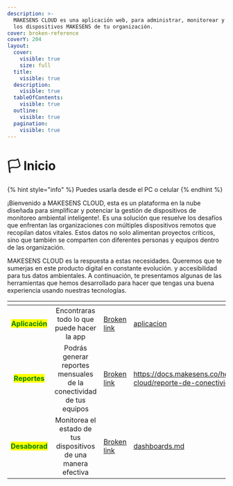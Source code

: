 ```yaml
---
description: >-
  MAKESENS CLOUD es una aplicación web, para administrar, monitorear y organizar
  los dispositivos MAKESENS de tu organización.
cover: broken-reference
coverY: 204
layout:
  cover:
    visible: true
    size: full
  title:
    visible: true
  description:
    visible: true
  tableOfContents:
    visible: true
  outline:
    visible: true
  pagination:
    visible: true
---
```


# 🏳️ Inicio

{% hint style="info" %}
Puedes usarla desde el PC o celular
{% endhint %}

¡Bienvenido a MAKESENS CLOUD, esta es un plataforma en la nube diseñada para simplificar y potenciar la gestión de dispositivos de monitoreo ambiental inteligente!. Es una solución que resuelve los desafíos que enfrentan las organizaciones con múltiples dispositivos remotos que recopilan datos vitales. Estos datos no solo alimentan proyectos críticos, sino que también se comparten con diferentes personas y equipos dentro de las organización.

MAKESENS CLOUD es la respuesta a estas necesidades. Queremos que te sumerjas en este producto digital en constante evolución.  y accesibilidad para tus datos ambientales. A continuación, te presentamos algunas de las herramientas que hemos desarrollado para hacer que tengas una buena experiencia usando nuestras tecnologías.

<table data-view="cards"><thead><tr><th align="center"></th><th align="center"></th><th data-hidden data-card-cover data-type="files"></th><th data-hidden data-card-target data-type="content-ref"></th></tr></thead><tbody><tr><td align="center"><mark style="color:green;"><strong>Aplicación</strong></mark></td><td align="center">Encontraras todo lo que puede hacer la app</td><td><a href="broken-reference">Broken link</a></td><td><a href="aplicacion/">aplicacion</a></td></tr><tr><td align="center"><mark style="color:green;"><strong>Reportes</strong></mark></td><td align="center">Podrás generar reportes mensuales de la conectividad de tus equipos</td><td><a href="broken-reference">Broken link</a></td><td><a href="https://docs.makesens.co/help/makesens-cloud/reporte-de-conectividad">https://docs.makesens.co/help/makesens-cloud/reporte-de-conectividad</a></td></tr><tr><td align="center"><mark style="color:green;"><strong>Desaborad</strong></mark></td><td align="center">Monitorea el estado de tus dispositivos de una manera efectiva</td><td><a href="broken-reference">Broken link</a></td><td><a href="dashboards.md">dashboards.md</a></td></tr></tbody></table>
